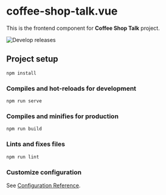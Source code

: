 # coffee-shop-talk.vue
This is the frontend component for **Coffee Shop Talk** project.

![Develop releases](https://github.com/weisong0908/CoffeeShopTalk.Vue/workflows/Develop%20releases/badge.svg)

## Project setup
```
npm install
```

### Compiles and hot-reloads for development
```
npm run serve
```

### Compiles and minifies for production
```
npm run build
```

### Lints and fixes files
```
npm run lint
```

### Customize configuration
See [Configuration Reference](https://cli.vuejs.org/config/).
